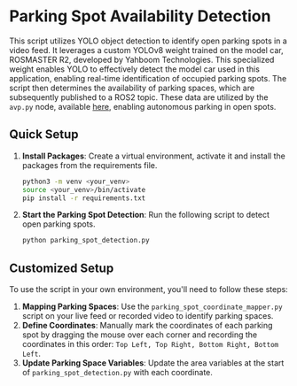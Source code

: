 # Parking Spot Availability Detection
This script utilizes YOLO object detection to identify open parking spots in a video feed. It leverages a custom YOLOv8 weight trained on the model car, ROSMASTER R2, developed by Yahboom Technologies. This specialized weight enables YOLO to effectively detect the model car used in this application, enabling real-time identification of occupied parking spots. The script then determines the availability of parking spaces, which are subsequently published to a ROS2 topic. These data are utilized by the `avp.py` node, available [here](https://github.com/zubxxr/Automated-Valet-Parking-Autoware), enabling autonomous parking in open spots.

## Quick Setup

1. **Install Packages**: Create a virtual environment, activate it and install the packages from the requirements file.

    ```bash
    python3 -m venv <your_venv>
    source <your_venv>/bin/activate
    pip install -r requirements.txt
    ```
    
2. **Start the Parking Spot Detection**: Run the following script to detect open parking spots. 
    ```bash
    python parking_spot_detection.py
    ```

## Customized Setup
To use the script in your own environment, you'll need to follow these steps:

1. **Mapping Parking Spaces**: Use the `parking_spot_coordinate_mapper.py` script on your live feed or recorded video to identify parking spaces. 
2. **Define Coordinates**: Manually mark the coordinates of each parking spot by dragging the mouse over each corner and recording the coordinates in this order: `Top Left, Top Right, Bottom Right, Bottom Left`.
3. **Update Parking Space Variables**: Update the area variables at the start of `parking_spot_detection.py` with each coordinate.
